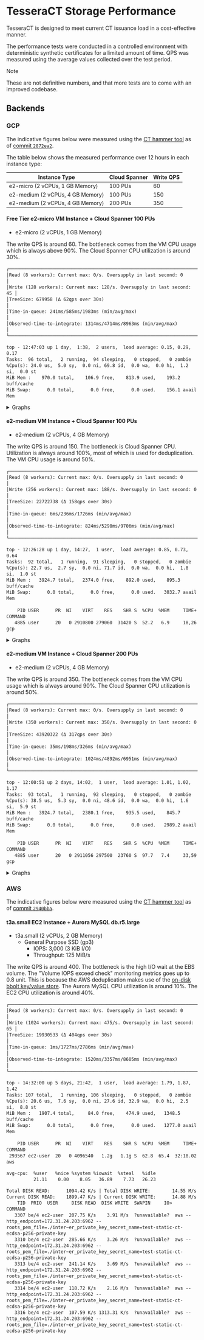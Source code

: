 # TesseraCT Storage Performance

TesseraCT is designed to meet current CT issuance load in a cost-effective manner.

The performance tests were conducted in a controlled environment with deterministic synthetic certificates for a limited amount of time. QPS was measured using the average values collected over the test period.

> [!NOTE]
> These are not definitive numbers, and that more tests are to come with an improved codebase.

## Backends

### GCP

The indicative figures below were measured using the [CT hammer tool](/internal/hammer/) as of [commit `2872ea2`](https://github.com/transparency-dev/static-ct/commit/2872ea2387b2d3077eb832112277eb19a7a907bd). 

The table below shows the measured performance over 12 hours in each instance type:

| Instance Type                    | Cloud Spanner | Write QPS |
| -------------------------------- | ------------- | --------- |
| e2-micro (2 vCPUs, 1 GB Memory)  | 100 PUs       | 60        |
| e2-medium (2 vCPUs, 4 GB Memory) | 100 PUs       | 150       |
| e2-medium (2 vCPUs, 4 GB Memory) | 200 PUs       | 350       |

#### Free Tier e2-micro VM Instance + Cloud Spanner 100 PUs

- e2-micro (2 vCPUs, 1 GB Memory)

The write QPS is around 60. The bottleneck comes from the VM CPU usage which is always above 90%. The Cloud Spanner CPU utilization is around 30%.

```
┌───────────────────────────────────────────────────────────────────────┐
│Read (8 workers): Current max: 0/s. Oversupply in last second: 0       │
│Write (128 workers): Current max: 128/s. Oversupply in last second: 45 │
│TreeSize: 679958 (Δ 62qps over 30s)                                    │
│Time-in-queue: 241ms/585ms/1983ms (min/avg/max)                        │
│Observed-time-to-integrate: 1314ms/4714ms/8963ms (min/avg/max)         │
└───────────────────────────────────────────────────────────────────────┘
```

```
top - 12:47:03 up 1 day,  1:38,  2 users,  load average: 0.15, 0.29, 0.17
Tasks:  96 total,   2 running,  94 sleeping,   0 stopped,   0 zombie
%Cpu(s): 24.0 us,  5.0 sy,  0.0 ni, 69.8 id,  0.0 wa,  0.0 hi,  1.2 si,  0.0 st 
MiB Mem :    970.0 total,    106.9 free,    813.9 used,    193.2 buff/cache     
MiB Swap:      0.0 total,      0.0 free,      0.0 used.    156.1 avail Mem 
```

<details>

<summary>Graphs</summary>

![e2-micro VM CPU Utilization](./assets/gcp/e2-micro-cloud-spanner-100pu/vm-cpu-utilization.png)

![Cloud Spanner 100 PUs CPU Utilization](./assets/gcp/e2-micro-cloud-spanner-100pu/cloud-spanner-total-cpu-utilization.png)

</details>

#### e2-medium VM Instance + Cloud Spanner 100 PUs

- e2-medium (2 vCPUs, 4 GB Memory)

The write QPS is around 150. The bottleneck is Cloud Spanner CPU. Utilization is always around 100%, most of which is used for deduplication. The VM CPU usage is around 50%.

```
┌──────────────────────────────────────────────────────────────────────┐
│Read (8 workers): Current max: 0/s. Oversupply in last second: 0      │
│Write (256 workers): Current max: 188/s. Oversupply in last second: 0 │
│TreeSize: 22722738 (Δ 158qps over 30s)                                │
│Time-in-queue: 6ms/236ms/1726ms (min/avg/max)                         │
│Observed-time-to-integrate: 824ms/5290ms/9706ms (min/avg/max)         │
└──────────────────────────────────────────────────────────────────────┘
```

```
top - 12:26:28 up 1 day, 14:27,  1 user,  load average: 0.85, 0.73, 0.64
Tasks:  92 total,   1 running,  91 sleeping,   0 stopped,   0 zombie
%Cpu(s): 22.7 us,  2.7 sy,  0.0 ni, 71.7 id,  0.0 wa,  0.0 hi,  1.8 si,  1.0 st 
MiB Mem :   3924.7 total,   2374.0 free,    892.0 used,    895.3 buff/cache     
MiB Swap:      0.0 total,      0.0 free,      0.0 used.   3032.7 avail Mem 

    PID USER      PR  NI    VIRT    RES    SHR S  %CPU  %MEM     TIME+ COMMAND
   4885 user      20   0 2910800 279060  31420 S  52.2   6.9     18,26 gcp
```

<details>

<summary>Graphs</summary>

![e2-medium VM CPU Utilization](./assets/gcp/e2-medium-cloud-spanner-100pu/vm-cpu-utilization.png)

![Cloud Spanner 100 PUs CPU Utilization](./assets/gcp/e2-medium-cloud-spanner-100pu/cloud-spanner-total-cpu-utilization.png)

</details>

#### e2-medium VM Instance + Cloud Spanner 200 PUs

- e2-medium (2 vCPUs, 4 GB Memory)

The write QPS is around 350. The bottleneck comes from the VM CPU usage which is always around 90%. The Cloud Spanner CPU utilization is around 50%.

```
┌──────────────────────────────────────────────────────────────────────┐
│Read (8 workers): Current max: 0/s. Oversupply in last second: 0      │
│Write (350 workers): Current max: 350/s. Oversupply in last second: 0 │
│TreeSize: 43920322 (Δ 317qps over 30s)                                │
│Time-in-queue: 35ms/198ms/326ms (min/avg/max)                         │
│Observed-time-to-integrate: 1024ms/4892ms/6951ms (min/avg/max)        │
└──────────────────────────────────────────────────────────────────────┘
```

```
top - 12:00:51 up 2 days, 14:02,  1 user,  load average: 1.01, 1.02, 1.17
Tasks:  93 total,   1 running,  92 sleeping,   0 stopped,   0 zombie
%Cpu(s): 38.5 us,  5.3 sy,  0.0 ni, 48.6 id,  0.0 wa,  0.0 hi,  1.6 si,  5.9 st 
MiB Mem :   3924.7 total,   2380.1 free,    935.5 used,    845.7 buff/cache     
MiB Swap:      0.0 total,      0.0 free,      0.0 used.   2989.2 avail Mem 

    PID USER      PR  NI    VIRT    RES    SHR S  %CPU  %MEM     TIME+ COMMAND
   4885 user      20   0 2911056 297500  23760 S  97.7   7.4     33,59 gcp 
```

<details>

<summary>Graphs</summary>

![e2-medium VM CPU Utilization](./assets/gcp/e2-medium-cloud-spanner-200pu/vm-cpu-utilization.png)

![Cloud Spanner 200 PUs CPU Utilization](./assets/gcp/e2-medium-cloud-spanner-200pu/cloud-spanner-total-cpu-utilization.png)

</details>

### AWS

The indicative figures below were measured using the [CT hammer tool](/internal/hammer/) as of [commit `2940bba`](https://github.com/transparency-dev/static-ct/commit/2940bba60a49bad1b78ae8f2ded2c893b1b133ad). 

#### t3a.small EC2 Instance + Aurora MySQL db.r5.large

- t3a.small (2 vCPUs, 2 GB Memory)
  - General Purpose SSD (gp3)
    - IOPS: 3,000 (3 KiB I/O)
    - Throughput: 125 MiB/s

The write QPS is around 400. The bottleneck is the high I/O wait at the EBS volume. The "Volume IOPS exceed check" monitoring metrics goes up to 0.8 unit. This is because the AWS deduplication makes use of the [on-disk bbolt key/value store](/storage/bbolt/dedup.go). The Aurora MySQL CPU utilization is around 10%. The EC2 CPU utilization is around 40%.

```
┌────────────────────────────────────────────────────────────────────────┐
│Read (8 workers): Current max: 0/s. Oversupply in last second: 0        │
│Write (1024 workers): Current max: 475/s. Oversupply in last second: 65 │
│TreeSize: 19930533 (Δ 404qps over 30s)                                  │
│Time-in-queue: 1ms/1727ms/2786ms (min/avg/max)                          │
│Observed-time-to-integrate: 1520ms/3357ms/8605ms (min/avg/max)          │
└────────────────────────────────────────────────────────────────────────┘
```

```
top - 14:32:00 up 5 days, 21:42,  1 user,  load average: 1.79, 1.87, 1.42
Tasks: 107 total,   1 running, 106 sleeping,   0 stopped,   0 zombie
%Cpu(s): 20.6 us,  7.6 sy,  0.0 ni, 27.6 id, 32.9 wa,  0.0 hi,  2.5 si,  8.8 st
MiB Mem :   1907.4 total,     84.0 free,    474.9 used,   1348.5 buff/cache
MiB Swap:      0.0 total,      0.0 free,      0.0 used.   1277.0 avail Mem 

    PID USER      PR  NI    VIRT    RES    SHR S  %CPU  %MEM     TIME+ COMMAND                                                                                                                
 293567 ec2-user  20   0 4096540   1.2g   1.1g S  62.8  65.4  32:18.02 aws  
```

```
avg-cpu:  %user   %nice %system %iowait  %steal   %idle
          21.11    0.00    8.05   36.89    7.73   26.23
```

```
Total DISK READ:      1094.42 K/s | Total DISK WRITE:        14.55 M/s
Current DISK READ:    1899.47 K/s | Current DISK WRITE:      14.88 M/s
    TID  PRIO  USER     DISK READ  DISK WRITE  SWAPIN     IO>    COMMAND                                                                                                                      
   3307 be/4 ec2-user  207.75 K/s    3.91 M/s  ?unavailable?  aws --http_endpoint=172.31.24.203:6962 --roots_pem_file=./inter~er_private_key_secret_name=test-static-ct-ecdsa-p256-private-key
   3310 be/4 ec2-user  285.66 K/s    3.26 M/s  ?unavailable?  aws --http_endpoint=172.31.24.203:6962 --roots_pem_file=./inter~er_private_key_secret_name=test-static-ct-ecdsa-p256-private-key
   3313 be/4 ec2-user  241.14 K/s    3.69 M/s  ?unavailable?  aws --http_endpoint=172.31.24.203:6962 --roots_pem_file=./inter~er_private_key_secret_name=test-static-ct-ecdsa-p256-private-key
   3314 be/4 ec2-user  118.72 K/s    2.16 M/s  ?unavailable?  aws --http_endpoint=172.31.24.203:6962 --roots_pem_file=./inter~er_private_key_secret_name=test-static-ct-ecdsa-p256-private-key
   3316 be/4 ec2-user  107.59 K/s 1313.31 K/s  ?unavailable?  aws --http_endpoint=172.31.24.203:6962 --roots_pem_file=./inter~er_private_key_secret_name=test-static-ct-ecdsa-p256-private-key
```
